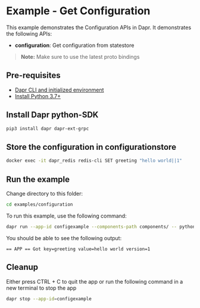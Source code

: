 # Example - Get Configuration

This example demonstrates the Configuration APIs in Dapr.
It demonstrates the following APIs:
- **configuration**: Get configuration from statestore

> **Note:** Make sure to use the latest proto bindings

## Pre-requisites

- [Dapr CLI and initialized environment](https://docs.dapr.io/getting-started)
- [Install Python 3.7+](https://www.python.org/downloads/)

## Install Dapr python-SDK

<!-- Our CI/CD pipeline automatically installs the correct version, so we can skip this step in the automation -->
```bash
pip3 install dapr dapr-ext-grpc
```

## Store the configuration in configurationstore 
<!-- STEP
name: Set configuration value
expected_stdout_lines:
  - "OK"
timeout_seconds: 5
-->

```bash
docker exec -it dapr_redis redis-cli SET greeting "hello world||1"
```

<!-- END_STEP -->

## Run the example

Change directory to this folder:
```bash
cd examples/configuration
```

To run this example, use the following command:

<!-- STEP
name: Run get configuration example
expected_stdout_lines:
  - "== APP == Got key=greeting value=hello world version=1"
timeout_seconds: 5
-->

```bash
dapr run --app-id configexample --components-path components/ -- python3 configuration.py
```
<!-- END_STEP -->

You should be able to see the following output:
```
== APP == Got key=greeting value=hello world version=1
```

## Cleanup

Either press CTRL + C to quit the app or run the following command in a new terminal to stop the app
```bash
dapr stop --app-id=configexample
```
